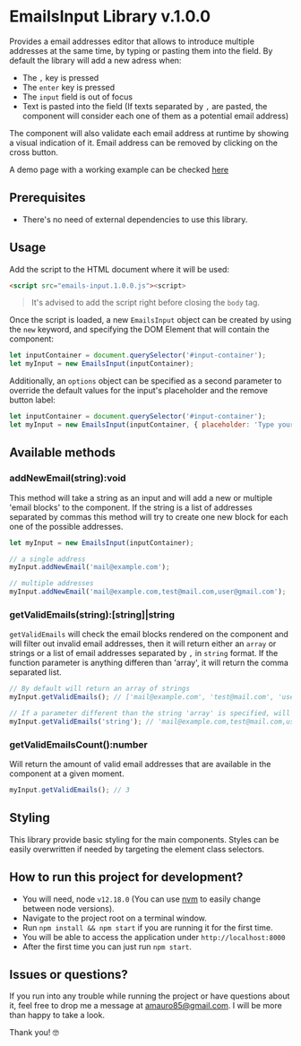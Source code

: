 # EmailsInput Library v.1.0.0

Provides a email addresses editor that allows to introduce multiple addresses at the same time, by typing or pasting them into the field. By default the library will add a new adress when:

- The `,` key is pressed
- The `enter` key is pressed
- The `input` field is out of focus
- Text is pasted into the field (If texts separated by `,` are pasted, the component will consider each one of them as a potential email address)

The component will also validate each email address at runtime by showing a visual indication of it. Email address can be removed by clicking on the cross button.

A demo page with a working example can be checked [here](https://agustin-villar.github.io/emails-input-page/)

## Prerequisites

- There's no need of external dependencies to use this library.

## Usage

Add the script to the HTML document where it will be used:

```html
<script src="emails-input.1.0.0.js"><script>
```

> It's advised to add the script right before closing the `body` tag.

Once the script is loaded, a new `EmailsInput` object can be created by using the `new` keyword, and specifying the DOM Element that will contain the component:

```js
let inputContainer = document.querySelector('#input-container');
let myInput = new EmailsInput(inputContainer);
```

Additionally, an `options` object can be specified as a second parameter to override the default values for the input's placeholder and the remove button label:

```js
let inputContainer = document.querySelector('#input-container');
let myInput = new EmailsInput(inputContainer, { placeholder: 'Type your email', removeLabel: 'delete' });
```

## Available methods

### addNewEmail(string):void
This method will take a string as an input and will add a new or multiple 'email blocks' to the component. If the string is a list of addresses separated by commas this method will try to create one new block for each one of the possible addresses.

```js
let myInput = new EmailsInput(inputContainer);

// a single address
myInput.addNewEmail('mail@example.com');

// multiple addresses
myInput.addNewEmail('mail@example.com,test@mail.com,user@gmail.com');
```

### getValidEmails(string):[string]|string
`getValidEmails` will check the email blocks rendered on the component and will filter out invalid email addresses, then it will return either an `array` or strings or a list of email addresses separated by `,` in `string` format. If the function parameter is anything differen than 'array', it will return the comma separated list.

```js
// By default will return an array of strings
myInput.getValidEmails(); // ['mail@example.com', 'test@mail.com', 'user@gmail.com']

// If a parameter different than the string 'array' is specified, will return a string.
myInput.getValidEmails('string'); // 'mail@example.com,test@mail.com,user@gmail.com'
```

### getValidEmailsCount():number
Will return the amount of valid email addresses that are available in the component at a given moment.
```js
myInput.getValidEmails(); // 3
```

## Styling
This library provide basic styling for the main components. Styles can be easily overwritten if needed by targeting the element class selectors.

## How to run this project for development?

- You will need, node `v12.18.0` (You can use [nvm](https://github.com/nvm-sh/nvm) to easily change between node versions).
- Navigate to the project root on a terminal window.
- Run `npm install && npm start` if you are running it for the first time.
- You will be able to access the application under `http://localhost:8000`
- After the first time you can just run `npm start`.

## Issues or questions?

If you run into any trouble while running the project or have questions about it, feel free to drop me a message at [amauro85@gmail.com](mailto:amauro85@gmail.com). I will be more than happy to take a look.

Thank you! 🤓